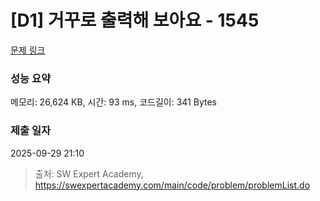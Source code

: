 # [D1] 거꾸로 출력해 보아요 - 1545 

[문제 링크](https://swexpertacademy.com/main/code/problem/problemDetail.do?contestProbId=AV2gbY0qAAQBBAS0) 

### 성능 요약

메모리: 26,624 KB, 시간: 93 ms, 코드길이: 341 Bytes

### 제출 일자

2025-09-29 21:10



> 출처: SW Expert Academy, https://swexpertacademy.com/main/code/problem/problemList.do